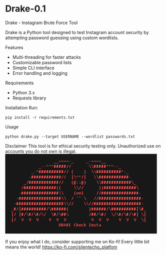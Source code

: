 # Drake-0.1
Drake - Instagram Brute Force Tool

Drake is a Python tool designed to test Instagram account security by attempting password guessing using custom wordlists.

Features
- Multi-threading for faster attacks
- Customizable password lists
- Simple CLI interface
- Error handling and logging

Requirements
- Python 3.x
- Requests library

Installation
Run:
```
pip install -r requirements.txt
```

Usage
```
python drake.py --target USERNAME --wordlist passwords.txt
```

Disclaimer
This tool is for ethical security testing only. Unauthorized use on accounts you do not own is illegal.
![pytube pro](drake_logo.png)


If you enjoy what I do, consider supporting me on Ko-fi! Every little bit means the world! https://ko-fi.com/silentecho_platfom
